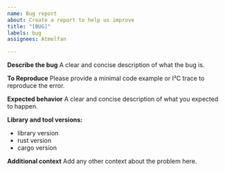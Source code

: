 ```yaml
---
name: Bug report
about: Create a report to help us improve
title: "[BUG]"
labels: bug
assignees: Atmelfan

---
```


**Describe the bug**
A clear and concise description of what the bug is.

**To Reproduce**
Please provide a minimal code example or I²C trace to reproduce the error.

**Expected behavior**
A clear and concise description of what you expected to happen.

**Library and tool versions:**
 - library version
 - rust version
 - cargo version

**Additional context**
Add any other context about the problem here.
